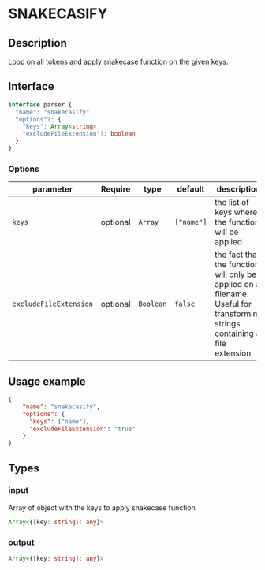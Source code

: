 # SNAKECASIFY

## Description

Loop on all tokens and apply snakecase function on the given keys.

## Interface 
```ts
interface parser {
  "name": "snakecasify",
  "options"?: {
    "keys": Array<string>
    "excludeFileExtension"?: boolean
  }
}
```
### Options

| parameter              | Require    | type      | default    | description                                                                                                                |
| ---------------------- | ---------- | --------- | ---------- | -------------------------------------------------------------------------------------------------------------------------- |
| `keys`                 | optional   | `Array`   | `["name"]` | the list of keys where the function will be applied                                                                        |
| `excludeFileExtension` | optional   | `Boolean` | `false`    | the fact that the function will only be applied on a filename. Useful for transforming strings containing a file extension |
## Usage example 

```json
{
    "name": "snakecasify",
    "options": {
      "keys": ["name"],
      "excludeFileExtension": "true"
    }
}
```

## Types

### input

Array of object with the keys to apply snakecase function

```ts
Array<{[key: string]: any}>
```

### output
```ts
Array<{[key: string]: any}>
```
